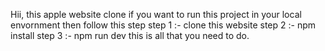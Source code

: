 Hii, this apple website clone 
if you want to run this project in your local envornment then follow this step
step 1 :- clone this website
step 2 :- npm install
step 3 :- npm run dev
this is all that you need to do.
